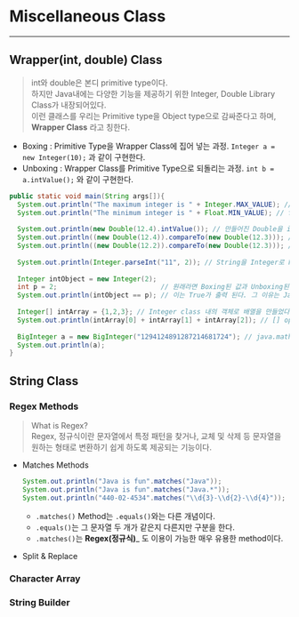 # Miscellaneous Class
---
## Wrapper(int, double) Class
> int와 double은 본디 primitive type이다.  
> 하지만 Java내에는 다양한 기능을 제공하기 위한 Integer, Double Library Class가 내장되어있다.  
> 이런 클래스를 우리는 Primitive type을 Object type으로 감싸준다고 하며, __Wrapper Class__ 라고 칭한다.  

- Boxing : Primitive Type을 Wrapper Class에 집어 넣는 과정. ```Integer a = new Integer(10);``` 과 같이 구현한다.
- Unboxing : Wrapper Class를 Primitive Type으로 되돌리는 과정. ```int b = a.intValue();``` 와 같이 구현한다.  

```java
public static void main(String args[]){
  System.out.println("The maximum integer is " + Integer.MAX_VALUE); // int의 최대값이 출력된다.
  System.out.println("The minimum integer is " + Float.MIN_VALUE); // float의 최소값이 출력된다.
  
  System.out.println(new Double(12.4).intValue()); // 만들어진 Double을 int로 바꿔주는 typecasting method이다.
  System.out.println((new Double(12.4)).compareTo(new Double(12.3))); // Object > arguments의 경우 1 반환
  System.out.println((new Double(12.2)).compareTo(new Double(12.3))); // Object < arguments의 경우 -1 반환, 같으면 0을 반환한다.
  
  System.out.println(Integer.parseInt("11", 2)); // String을 Integer로 Parsing 해주는 method이다. 옆의 예제는 11을 2진수로 parsing, 즉 3이 출력된다.
  
  Integer intObject = new Integer(2); 
  int p = 2;                          // 원래라면 Boxing된 값과 Unboxing된 값의 연산은 불가능해야 하지만,
  System.out.println(intObject == p); // 이는 True가 출력 된다. 그 이유는 Java는 Auto-Unboxing을 제공하기 때문이다.
  
  Integer[] intArray = {1,2,3}; // Integer class 내의 객체로 배열을 만들었다.
  System.out.println(intArray[0] + intArray[1] + intArray[2]); // [] operator로 참조한 intArray의 return 값은 int이므로 산술연산이 가능하다.
  
  BigInteger a = new BigInteger("1294124891287214681724"); // java.math.* Library를 import하면 BigInteger Class가 사용이 가능하다. 이는 int의 MAXVALUE보다 큰 값을 저장할 수 있다.
  System.out.println(a);
}
```

## String Class
### Regex Methods
> What is Regex?  
> Regex, 정규식이란 문자열에서 특정 패턴을 찾거나, 교체 및 삭제 등 문자열을 원하는 형태로 변환하기 쉽게 하도록 제공되는 기능이다.  

- Matches Methods
  ```java
  System.out.println("Java is fun".matches("Java"));
  System.out.println("Java is fun".matches("Java.*"));
  System.out.println("440-02-4534".matches("\\d{3}-\\d{2}-\\d{4}"));
  ```
  - ```.matches()``` Method는 ```.equals()```와는 다른 개념이다.
  - ```.equals()```는 그 문자열 두 개가 같은지 다른지만 구분을 한다.
  - ```.matches()```는 __Regex(정규식)___ 도 이용이 가능한 매우 유용한 method이다.

- Split & Replace

### Character Array
### String Builder
